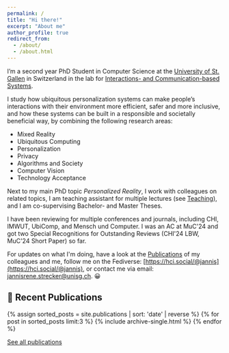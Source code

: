 ```yaml
---
permalink: /
title: "Hi there!"
excerpt: "About me"
author_profile: true
redirect_from: 
  - /about/
  - /about.html
---
```

<div class="about-box"  markdown="1">

I’m a second year PhD Student in Computer Science at the [University of St. Gallen](https://unisg.ch) in Switzerland in the lab for [Interactions- and Communication-based Systems](https://interactions.ics.unisg.ch). 

I study  how ubiquitous personalization systems can make people’s interactions with their environment more efficient, safer and more inclusive, and how these systems can be built in a responsible and societally beneficial way, by combining the following research areas:
- Mixed Reality
- Ubiquitous Computing
- Personalization
- Privacy
- Algorithms and Society
- Computer Vision
- Technology Acceptance

Next to my main PhD topic _Personalized Reality_, I work with colleagues on related topics, I am teaching assistant for multiple lectures (see [Teaching](./teaching)), and I am co-supervising Bachelor- and Master Theses.

I have been reviewing for multiple conferences and journals, including CHI, IMWUT, UbiComp, and Mensch und Computer. I was an AC at MuC'24 and got two Special Recognitions for Outstanding Reviews (CHI'24 LBW, MuC'24 Short Paper) so far.


For updates on what I'm doing, have a look at the [Publications](./publications) of my colleagues and me,
follow me on the Fediverse: [https://hci.social/@jannis](https://hci.social/@jannis),
or contact me via email: [jannisrene.strecker@unisg.ch](mailto:jannisrene.strecker@unisg.ch). 😀
</div>

## 📑 Recent Publications

{% assign sorted_posts = site.publications | sort: 'date' | reverse %}
{% for post in sorted_posts limit:3 %}
  {% include archive-single.html %}
{% endfor %}

<a href="./publications" target="_top" class="btn btn--light btn--large text-decoration-none">See all publications</a>